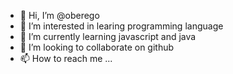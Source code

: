- 👋 Hi, I’m @oberego
- 👀 I’m interested in learing programming language
- 🌱 I’m currently learning javascript and java
- 💞️ I’m looking to collaborate on github
- 📫 How to reach me ...

<!---
oberego/oberego is a ✨ special ✨ repository because its `README.md` (this file) appears on your GitHub profile.
You can click the Preview link to take a look at your changes.
--->
